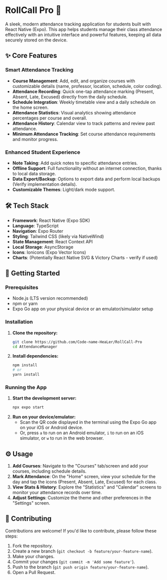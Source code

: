 # RollCall Pro 🚀

A sleek, modern attendance tracking application for students built with React Native (Expo). This app helps students manage their class attendance effectively with an intuitive interface and powerful features, keeping all data securely stored on the device.

<!-- Optional: Add a screenshot or GIF here -->
<!-- ![App Screenshot](link-to-your-screenshot.png) -->

## ✨ Core Features

### Smart Attendance Tracking

- **Course Management**: Add, edit, and organize courses with customizable details (name, professor, location, schedule, color coding).
- **Attendance Recording**: Quick one-tap attendance marking (Present, Absent, Late, Excused) directly from the daily schedule.
- **Schedule Integration**: Weekly timetable view and a daily schedule on the home screen.
- **Attendance Statistics**: Visual analytics showing attendance percentages per course and overall.
- **Attendance History**: Calendar view to track patterns and review past attendance.
- **Minimum Attendance Tracking**: Set course attendance requirements and monitor progress.

### Enhanced Student Experience

- **Note Taking**: Add quick notes to specific attendance entries.
- **Offline Support**: Full functionality without an internet connection, thanks to local data storage.
- **Data Export/Backup**: Options to export data and perform local backups (Verify implementation details).
- **Customizable Themes**: Light/dark mode support.

## 🛠️ Tech Stack

- **Framework**: React Native (Expo SDK)
- **Language**: TypeScript
- **Navigation**: Expo Router
- **Styling**: Tailwind CSS (likely via NativeWind)
- **State Management**: React Context API
- **Local Storage**: AsyncStorage
- **Icons**: Ionicons (Expo Vector Icons)
- **Charts**: (Potentially React Native SVG & Victory Charts - verify if used)

## 🚀 Getting Started

### Prerequisites

- Node.js (LTS version recommended)
- npm or yarn
- Expo Go app on your physical device or an emulator/simulator setup

### Installation

1.  **Clone the repository:**

    ```bash
    git clone https://github.com/Code-name-HeaLer/RollCall-Pro
    cd AttendanceManager
    ```

2.  **Install dependencies:**
    ```bash
    npm install
    # or
    yarn install
    ```

### Running the App

1.  **Start the development server:**
    ```bash
    npx expo start
    ```
2.  **Run on your device/emulator:**
    - Scan the QR code displayed in the terminal using the Expo Go app on your iOS or Android device.
    - Or, press `a` to run on an Android emulator, `i` to run on an iOS simulator, or `w` to run in the web browser.

## ⚙️ Usage

1.  **Add Courses**: Navigate to the "Courses" tab/screen and add your courses, including schedule details.
2.  **Mark Attendance**: On the "Home" screen, view your schedule for the day and tap the icons (Present, Absent, Late, Excused) for each class.
3.  **View Stats & History**: Explore the "Statistics" and "Calendar" screens to monitor your attendance records over time.
4.  **Adjust Settings**: Customize the theme and other preferences in the "Settings" screen.

## 🤝 Contributing

Contributions are welcome! If you'd like to contribute, please follow these steps:

1.  Fork the repository.
2.  Create a new branch (`git checkout -b feature/your-feature-name`).
3.  Make your changes.
4.  Commit your changes (`git commit -m 'Add some feature'`).
5.  Push to the branch (`git push origin feature/your-feature-name`).
6.  Open a Pull Request.

<!-- Optional: Add License section -->
<!-- ## 📄 License -->
<!-- This project is licensed under the MIT License - see the LICENSE.md file for details. -->
